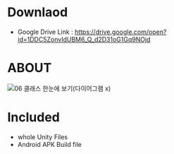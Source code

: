 # Downlaod 
- Google Drive Link : https://drive.google.com/open?id=1DDC5ZonvIdUBM6_Q_d2D31oG1Gq9NOjd

# ABOUT
![06 클래스 한눈에 보기(다이어그램 x)](https://user-images.githubusercontent.com/37606666/76681889-c952bb00-663a-11ea-974e-9f7945a99d49.png)


# Included
- whole Unity Files
- Android APK Build file
